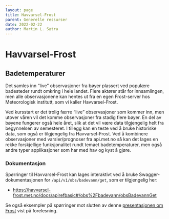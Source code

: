 ```yaml
---
layout: page
title: Havvarsel-Frost
parent: Generelle ressurser
date: 2022-02-22
author: Martin L. Sætra
---
```


# Havvarsel-Frost

## Badetemperaturer

Det samles inn “live” observasjoner fra bøyer plassert ved populære badesteder
rundt omkring i hele landet. Flere aktører står for innsamlingen, men alle
observasjonene kan hentes ut fra en egen Frost-server hos Meteorologisk
institutt, som vi kaller Havvarsel-Frost.

Ved kursstart er det trolig færre “live” observasjoner som kommer inn, men utover
våren vil det komme observasjoner fra stadig flere bøyer. En del av
bøyene fungerer også hele året, slik at det vil være data tilgjengelig helt fra
begynnelsen av semesteret. I tillegg kan en teste ved å bruke historiske data,
som også er tilgjengelig fra Havvarsel-Frost. Ved å kombinere observasjoner med
varsler/prognoser fra api.met.no så kan det lages en rekke forskjellige
funksjonalitet rundt temaet badetemperaturer, men også andre typer applikasjoner
som har med hav og kyst å gjøre.

### Dokumentasjon

Spørringer til Havvarsel-Frost kan lages interaktivt ved å bruke Swagger-dokumentasjonen for
`/api/v1/obs/badevann/get`, som er tilgjengelig her:

- <https://havvarsel-frost.met.no/docs/apirefbasic#/obs%2Fbadevann/obsBadevannGet>

Se også eksempler på spørringer mot slutten av denne [presentasjonen om Frost](https://docs.google.com/presentation/d/10iIwhAMuO-aWkndcIlYwl86kzm9b0CEeequ-Tc2viNk/edit?usp=sharing) vist på forelesning.
